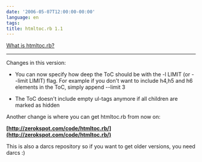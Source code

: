 ```yaml
---
date: '2006-05-07T12:00:00-00:00'
language: en
tags:
title: htmltoc.rb 1.1
---
```



[What is htmltoc.rb?](http://weblog.zerokspot.com/posts/633/)

-------------------------------



Changes in this version:



* You can now specify how deep the ToC should be with the -l LIMIT (or --limit LIMIT) flag. For example if you don't want to include h4,h5 and h6 elements in the ToC, simply append --limit 3 

* The ToC doesn't include empty ul-tags anymore if all children are marked as hidden



Another change is where you can get htmltoc.rb from now on:



**[http://zerokspot.com/code/htmltoc.rb/](http://zerokspot.com/code/htmltoc.rb/)**



This is also a darcs repository so if you want to get older versions, you need darcs :)